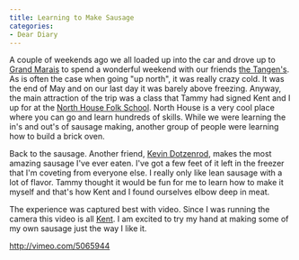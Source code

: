 ```yaml
---
title: Learning to Make Sausage
categories:
- Dear Diary
---
```


A couple of weekends ago we all loaded up into the car and drove up to [Grand Marais](http://grandmarais.com/) to spend a wonderful weekend with our friends [the Tangen's](http://www.thetangens.net/). As is often the case when going "up north", it was really crazy cold. It was the end of May and on our last day it was barely above freezing.
Anyway, the main attraction of the trip was a class that Tammy had signed Kent and I up for at the [North House Folk School](http://northhouse.org/). North House is a very cool place where you can go and learn hundreds of skills. While we were learning the in's and out's of sausage making, another group of people were learning how to build a brick oven.

Back to the sausage. Another friend, [Kevin Dotzenrod](http://www.facebook.com/profile.php?id=680963914), makes the most amazing sausage I've ever eaten. I've got a few feet of it left in the freezer that I'm coveting from everyone else. I really only like lean sausage with a lot of flavor. Tammy thought it would be fun for me to learn how to make it myself and that's how Kent and I found ourselves elbow deep in meat.

The experience was captured best with video. Since I was running the camera this video is all [Kent](http://twitter.com/ktangen). I am excited to try my hand at making some of my own sausage just the way I like it.

http://vimeo.com/5065944
